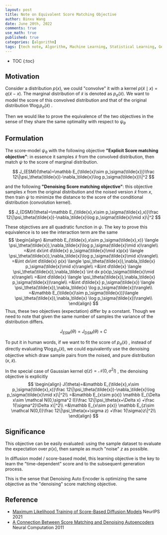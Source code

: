 ```yaml
---
layout: post
title: Note on Equivalent Score Matching Objective
author: Binxu Wang
date: June 20th, 2022 
comments: true
use_math: true
published: true
categories: [algorithm]
tags: [tech note, Algorithm, Machine Learning, Statistical Learning, Generative Model, probability]
---
```


* TOC
{:toc}




## Motivation

Consider a distribution $p(x)$, we could "convolve" it with a kernel $p(\tilde{x}\mid x)=q(\tilde{x}-x)$. The marginal distribution of $\tilde{x}$ is denoted as $p_\sigma(\tilde{x})$. We want to model the score of this convolved distribution and that of the original distribution $\nabla\log p_\sigma(\tilde{x})$ . 

Then we would like to prove the equivalence of the two objectives in the sense of they share the same optimality with respect to $\psi_\theta$ 

## Formulation

The score-model $\psi_\theta$ with the following objective  **"Explicit Score matching objective"**: in essence it samples $\tilde{x}$ from the convolved distribution, then match $\psi$ to the score of marginal distribution. 

$$
J_{ESM}(\theta)=\mathbb E_{\tilde{x}\sim p_\sigma(\tilde{x})}\frac 12\|\psi_\theta(\tilde{x})-\nabla_\tilde{x}\log p_\sigma(\tilde{x})\|^2
$$

and the following **"Denoising Score matching objective"**: this objective samples $x$ from the original distribution and the noised version $\tilde{x}$ from $x$, then train $\psi$  to minimize the distance to the score of the conditional distribution (convolution kernel). 

$$
J_{DSM}(\theta)=\mathbb E_{\tilde{x},x\sim p_\sigma(\tilde{x},x)}\frac 12\|\psi_\theta(\tilde{x})-\nabla_\tilde{x}\log p_\sigma(\tilde{x}\mid x)\|^2
$$

These objectives are all quadratic function in $\psi$. The key to prove this equivalence is to see the interaction term are the same 
$$
\begin{align}
&\mathbb E_{\tilde{x},x\sim p_\sigma(\tilde{x},x)}   \langle \psi_\theta(\tilde{x}),\nabla_\tilde{x}\log p_\sigma(\tilde{x}\mid x)\rangle\\
=&\int dx\int d\tilde{x} p_\sigma(\tilde{x}\mid x)p(x)   \langle \psi_\theta(\tilde{x}),\nabla_\tilde{x}\log p_\sigma(\tilde{x}\mid x)\rangle\\
=&\int dx\int d\tilde{x} p(x)   \langle \psi_\theta(\tilde{x}),\nabla_\tilde{x}  p_\sigma(\tilde{x}\mid x)\rangle\\
=&\int d\tilde{x}   \langle \psi_\theta(\tilde{x}),\nabla_\tilde{x}  \int dx p(x)p_\sigma(\tilde{x}\mid x)\rangle\\
=&\int d\tilde{x}   \langle \psi_\theta(\tilde{x}),\nabla_\tilde{x}  p_\sigma(\tilde{x})\rangle\\
=&\int d\tilde{x}  p_\sigma(\tilde{x}) \langle \psi_\theta(\tilde{x}),\nabla_\tilde{x}  \log p_\sigma(\tilde{x})\rangle\\
=&\mathbb E_{\tilde{x}\sim p_\sigma(\tilde{x})}\langle \psi_\theta(\tilde{x}),\nabla_\tilde{x}  \log p_\sigma(\tilde{x})\rangle\\
\end{align}
$$
Thus, these two objectives (expectation) differ by a constant. Though we need to note that given the same number of samples the variance of the distribution differs. 

$$
J_{ESM}(\theta)=J_{DSM}(\theta) +C
$$

To put it in human words, if we want to fit the score of $p_\sigma(\tilde{x})$ , instead of directly evaluating $\nabla \log p_\sigma(\tilde{x})$, we could equivalently use the denoising objective which draw sample pairs from the noised, and pure distribution $(x,\tilde{x})$. 

In the special case of Gaussian kernel $q(z)=\mathcal N(0,\sigma^2 I)$ , the denoising objective is explicitly 
$$
\begin{align}
J(\theta)=&\mathbb E_{\tilde{x},x\sim p_\sigma(\tilde{x},x)}\frac 12\|\psi_\theta(\tilde{x})-\nabla_\tilde{x}\log p_\sigma(\tilde{x}\mid x)\|^2\\
=&\mathbb E_{x\sim p(x)} \mathbb E_{\Delta x\sim \mathcal N(0,\sigma^2 I)}\frac 12\|\psi_\theta(x+\Delta x) +\frac 1{\sigma^2}\Delta x\|^2\\
=&\mathbb E_{x\sim p(x)} \mathbb E_{z\sim \mathcal N(0,I)}\frac 12\|\psi_\theta(x+\sigma z) +\frac 1{\sigma}z\|^2\\
\end{align}
$$

## Significance

This objective can be easily evaluated: using the sample dataset to evaluate the expectation over $p(x)$, then sample as much "noise" $z$ as possible. 

In diffusion model / score-based model, this learning objective is the key to learn the "time-dependent" score and to the subsequent generation process. 

This is the sense that Denoising Auto Encoder is optimizing the same objective as the "denoising" score matching objective. 



## Reference 

* [Maximum Likelihood Training of Score-Based Diffusion Models](https://arxiv.org/abs/2101.09258) NeurIPS 2021
* [A Connection Between Score Matching and Denoising Autoencoders](https://www.iro.umontreal.ca/~vincentp/Publications/DenoisingScoreMatching_NeuralComp2011.pdf) Neural Computation 2011 

